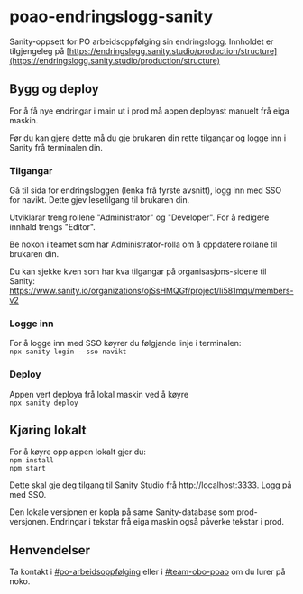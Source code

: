 # poao-endringslogg-sanity

Sanity-oppsett for PO arbeidsoppfølging sin endringslogg.
Innholdet er tilgjengeleg på [https://endringslogg.sanity.studio/production/structure](https://endringslogg.sanity.studio/production/structure)

## Bygg og deploy
For å få nye endringar i main ut i prod må appen deployast manuelt frå eiga maskin.

Før du kan gjere dette må du gje brukaren din rette tilgangar og logge inn i Sanity frå terminalen din.

### Tilgangar
Gå til sida for endringsloggen (lenka frå fyrste avsnitt), logg inn med SSO for navikt. Dette gjev lesetilgang til brukaren din.

Utviklarar treng rollene "Administrator" og "Developer".
For å redigere innhald trengs "Editor".

Be nokon i teamet som har Administrator-rolla om å oppdatere rollane til brukaren din.

Du kan sjekke kven som har kva tilgangar på organisasjons-sidene til Sanity: https://www.sanity.io/organizations/ojSsHMQGf/project/li581mqu/members-v2


### Logge inn
For å logge inn med SSO køyrer du følgjande linje i terminalen:  
`npx sanity login --sso navikt`

### Deploy
Appen vert deploya frå lokal maskin ved å køyre  
`npx sanity deploy`

## Kjøring lokalt
For å køyre opp appen lokalt gjer du:  
`npm install`  
`npm start`  

Dette skal gje deg tilgang til Sanity Studio frå http://localhost:3333. Logg på med SSO.

Den lokale versjonen er kopla på same Sanity-database som prod-versjonen. Endringar i tekstar frå eiga maskin også påverke tekstar i prod.

## Henvendelser

Ta kontakt i [#po-arbeidsoppfølging](https://nav-it.slack.com/archives/CKZ92LT24)
eller i [#team-obo-poao](https://nav-it.slack.com/archives/C02G0292ULW) om du lurer på noko.
